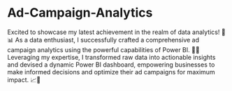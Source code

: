 # Ad-Campaign-Analytics
Excited to showcase my latest achievement in the realm of data analytics! 🚀📊 As a data enthusiast, I successfully crafted a comprehensive ad campaign analytics using the powerful capabilities of Power BI. 🎯💡 Leveraging my expertise, I transformed raw data into actionable insights and devised a dynamic Power BI dashboard, empowering businesses to make informed decisions and optimize their ad campaigns for maximum impact. 📈💼 
